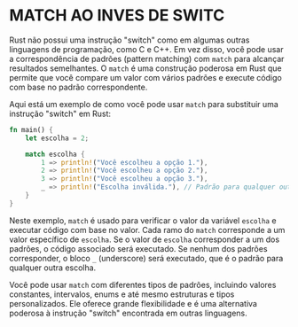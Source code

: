# MATCH AO INVES DE SWITC
Rust não possui uma instrução "switch" como em algumas outras linguagens de programação, como C e C++. Em vez disso, você pode usar a correspondência de padrões (pattern matching) com `match` para alcançar resultados semelhantes. O `match` é uma construção poderosa em Rust que permite que você compare um valor com vários padrões e execute código com base no padrão correspondente.

Aqui está um exemplo de como você pode usar `match` para substituir uma instrução "switch" em Rust:

```rust
fn main() {
    let escolha = 2;

    match escolha {
        1 => println!("Você escolheu a opção 1."),
        2 => println!("Você escolheu a opção 2."),
        3 => println!("Você escolheu a opção 3."),
        _ => println!("Escolha inválida."), // Padrão para qualquer outra escolha
    }
}
```

Neste exemplo, `match` é usado para verificar o valor da variável `escolha` e executar código com base no valor. Cada ramo do `match` corresponde a um valor específico de `escolha`. Se o valor de `escolha` corresponder a um dos padrões, o código associado será executado. Se nenhum dos padrões corresponder, o bloco `_` (underscore) será executado, que é o padrão para qualquer outra escolha.

Você pode usar `match` com diferentes tipos de padrões, incluindo valores constantes, intervalos, enums e até mesmo estruturas e tipos personalizados. Ele oferece grande flexibilidade e é uma alternativa poderosa à instrução "switch" encontrada em outras linguagens.